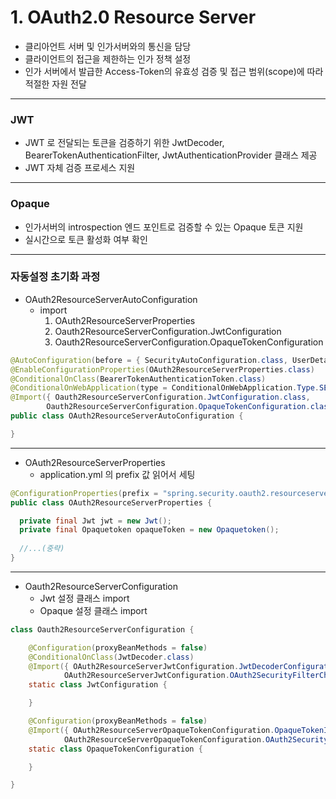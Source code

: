 # 1. OAuth2.0 Resource Server

- 클리아언트 서버 및 인가서버와의 통신을 담당
- 클라이언트의 접근을 제한하는 인가 정책 설정
- 인가 서버에서 발급한 Access-Token의 유효성 검증 및 접근 범위(scope)에 따라 적절한 자원 전달

***
### JWT

- JWT 로 전달되는 토큰을 검증하기 위한 JwtDecoder, BearerTokenAuthenticationFilter, JwtAuthenticationProvider 클래스 제공
- JWT 자체 검증 프로세스 지원

***
### Opaque
- 인가서버의 introspection 엔드 포인트로 검증할 수 있는 Opaque 토큰 지원
- 실시간으로 토큰 활성화 여부 확인

***
### 자동설정 초기화 과정

- OAuth2ResourceServerAutoConfiguration
  - import 
    1. OAuth2ResourceServerProperties
    2. Oauth2ResourceServerConfiguration.JwtConfiguration
    3. Oauth2ResourceServerConfiguration.OpaqueTokenConfiguration

```java
@AutoConfiguration(before = { SecurityAutoConfiguration.class, UserDetailsServiceAutoConfiguration.class })
@EnableConfigurationProperties(OAuth2ResourceServerProperties.class)
@ConditionalOnClass(BearerTokenAuthenticationToken.class)
@ConditionalOnWebApplication(type = ConditionalOnWebApplication.Type.SERVLET)
@Import({ Oauth2ResourceServerConfiguration.JwtConfiguration.class,
		Oauth2ResourceServerConfiguration.OpaqueTokenConfiguration.class })
public class OAuth2ResourceServerAutoConfiguration {

}

```

***
- OAuth2ResourceServerProperties
  - application.yml 의 prefix 값 읽어서 세팅

```java
@ConfigurationProperties(prefix = "spring.security.oauth2.resourceserver")
public class OAuth2ResourceServerProperties {

  private final Jwt jwt = new Jwt();
  private final Opaquetoken opaqueToken = new Opaquetoken();
  
  //...(중략)
}
```

***
- Oauth2ResourceServerConfiguration
  - Jwt 설정 클래스 import
  - Opaque 설정 클래스 import

```java
class Oauth2ResourceServerConfiguration {

	@Configuration(proxyBeanMethods = false)
	@ConditionalOnClass(JwtDecoder.class)
	@Import({ OAuth2ResourceServerJwtConfiguration.JwtDecoderConfiguration.class,
			OAuth2ResourceServerJwtConfiguration.OAuth2SecurityFilterChainConfiguration.class })
	static class JwtConfiguration {

	}

	@Configuration(proxyBeanMethods = false)
	@Import({ OAuth2ResourceServerOpaqueTokenConfiguration.OpaqueTokenIntrospectionClientConfiguration.class,
			OAuth2ResourceServerOpaqueTokenConfiguration.OAuth2SecurityFilterChainConfiguration.class })
	static class OpaqueTokenConfiguration {

	}

}

```
